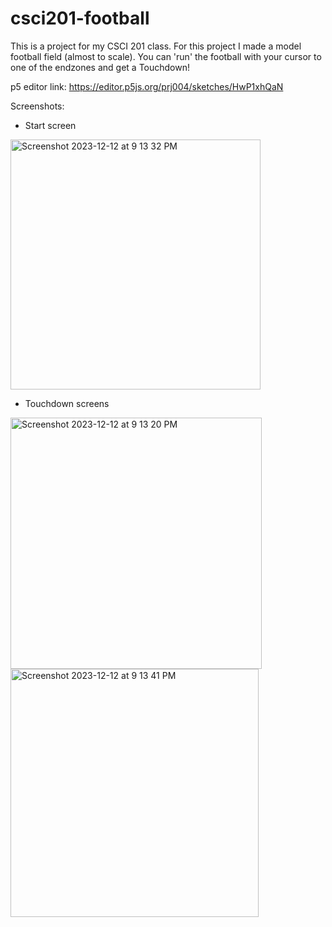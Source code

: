# csci201-football
This is a project for my CSCI 201 class. 
For this project I made a model football field (almost to scale). 
You can 'run' the football with your cursor to one of the endzones and get a Touchdown!

p5 editor link: https://editor.p5js.org/prj004/sketches/HwP1xhQaN

Screenshots:
 - Start screen
<img width="400" alt="Screenshot 2023-12-12 at 9 13 32 PM" src="https://github.com/prjackson17/csci201-football/assets/152304888/60de8654-19bc-42a6-85f9-eac7378e1f0f">

- Touchdown screens
<img width="402" alt="Screenshot 2023-12-12 at 9 13 20 PM" src="https://github.com/prjackson17/csci201-football/assets/152304888/da057a12-3145-49a1-ba62-91d9544a2368">
<img width="397" alt="Screenshot 2023-12-12 at 9 13 41 PM" src="https://github.com/prjackson17/csci201-football/assets/152304888/a91037a5-d7e1-4624-9242-d7a8fbb3273b">
